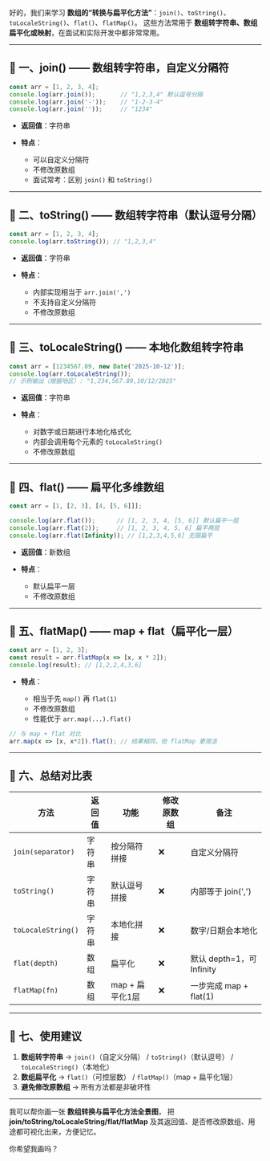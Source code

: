 好的，我们来学习 **数组的“转换与扁平化方法”**：`join()`、`toString()`、`toLocaleString()`、`flat()`、`flatMap()`。
这些方法常用于 **数组转字符串、数组扁平化或映射**，在面试和实际开发中都非常常用。

---

## 🧩 一、join() —— 数组转字符串，自定义分隔符

```js
const arr = [1, 2, 3, 4];
console.log(arr.join());       // "1,2,3,4" 默认逗号分隔
console.log(arr.join('-'));    // "1-2-3-4"
console.log(arr.join(''));     // "1234"
```

* **返回值**：字符串
* **特点**：

  * 可以自定义分隔符
  * 不修改原数组
  * 面试常考：区别 `join()` 和 `toString()`

---

## 🧠 二、toString() —— 数组转字符串（默认逗号分隔）

```js
const arr = [1, 2, 3, 4];
console.log(arr.toString()); // "1,2,3,4"
```

* **返回值**：字符串
* **特点**：

  * 内部实现相当于 `arr.join(',')`
  * 不支持自定义分隔符
  * 不修改原数组

---

## 🔹 三、toLocaleString() —— 本地化数组转字符串

```js
const arr = [1234567.89, new Date('2025-10-12')];
console.log(arr.toLocaleString());
// 示例输出（根据地区）: "1,234,567.89,10/12/2025"
```

* **返回值**：字符串
* **特点**：

  * 对数字或日期进行本地化格式化
  * 内部会调用每个元素的 `toLocaleString()`
  * 不修改原数组

---

## 🔹 四、flat() —— 扁平化多维数组

```js
const arr = [1, [2, 3], [4, [5, 6]]];

console.log(arr.flat());      // [1, 2, 3, 4, [5, 6]] 默认扁平一层
console.log(arr.flat(2));     // [1, 2, 3, 4, 5, 6] 扁平两层
console.log(arr.flat(Infinity)); // [1,2,3,4,5,6] 无限扁平
```

* **返回值**：新数组
* **特点**：

  * 默认扁平一层
  * 不修改原数组

---

## 🔹 五、flatMap() —— map + flat（扁平化一层）

```js
const arr = [1, 2, 3];
const result = arr.flatMap(x => [x, x * 2]);
console.log(result); // [1,2,2,4,3,6]
```

* **特点**：

  * 相当于先 `map()` 再 `flat(1)`
  * 不修改原数组
  * 性能优于 `arr.map(...).flat()`

```js
// 与 map + flat 对比
arr.map(x => [x, x*2]).flat(); // 结果相同，但 flatMap 更简洁
```

---

## 🧾 六、总结对比表

| 方法                 | 返回值 | 功能          | 修改原数组 | 备注                    |
| ------------------ | --- | ----------- | ----- | --------------------- |
| `join(separator)`  | 字符串 | 按分隔符拼接      | ❌     | 自定义分隔符                |
| `toString()`       | 字符串 | 默认逗号拼接      | ❌     | 内部等于 join(',')        |
| `toLocaleString()` | 字符串 | 本地化拼接       | ❌     | 数字/日期会本地化             |
| `flat(depth)`      | 数组  | 扁平化         | ❌     | 默认 depth=1，可 Infinity |
| `flatMap(fn)`      | 数组  | map + 扁平化1层 | ❌     | 一步完成 map + flat(1)    |

---

## 🔑 七、使用建议

1. **数组转字符串** → `join()`（自定义分隔） / `toString()`（默认逗号） / `toLocaleString()`（本地化）
2. **数组扁平化** → `flat()`（可控层数） / `flatMap()`（map + 扁平化1层）
3. **避免修改原数组** → 所有方法都是非破坏性

---

我可以帮你画一张 **数组转换与扁平化方法全景图**，
把 **join/toString/toLocaleString/flat/flatMap** 及其返回值、是否修改原数组、用途都可视化出来，方便记忆。

你希望我画吗？
